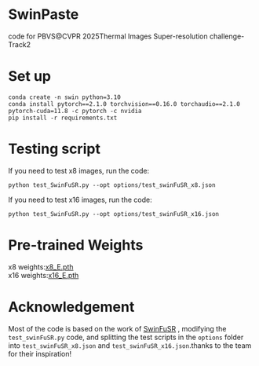 # SwinPaste
code for PBVS@CVPR 2025Thermal Images Super-resolution challenge-Track2
# Set up 
```
conda create -n swin python=3.10
conda install pytorch==2.1.0 torchvision==0.16.0 torchaudio==2.1.0 pytorch-cuda=11.8 -c pytorch -c nvidia
pip install -r requirements.txt
```
# Testing script
If you need to test x8 images, run the code:
```
python test_SwinFuSR.py --opt options/test_swinFuSR_x8.json
```
If you need to test x16 images, run the code:
```
python test_SwinFuSR.py --opt options/test_swinFuSR_x16.json
```
# Pre-trained Weights
x8 weights:[x8_E.pth](https://pan.baidu.com/s/1Yd1GVe2HoYR6YEDBn-0C0w?pwd=n3c5 )  
x16 weights:[x16_E.pth](https://pan.baidu.com/s/17jNlpgxEBfVS_ABYOctI3w?pwd=pjaj )

# Acknowledgement
Most of the code is based on the work of [SwinFuSR](https://github.com/VisionICLab/SwinFuSR) , modifying the `test_swinFuSR.py` code, and splitting the test scripts in the `options` folder into `test_swinFuSR_x8.json` and `test_swinFuSR_x16.json`.thanks to the team for their inspiration!
